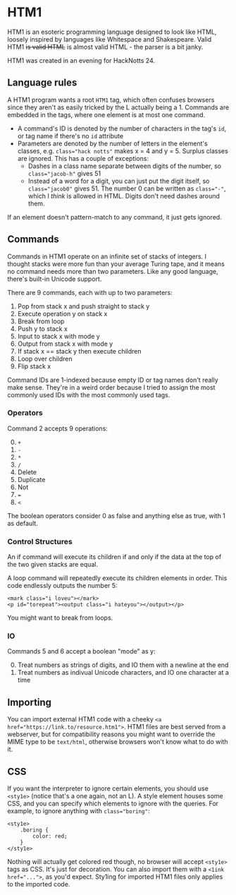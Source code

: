 # HTM1

HTM1 is an esoteric programming language designed to look like HTML, loosely inspired by languages like Whitespace and Shakespeare. Valid HTM1 ~~is valid HTML~~ is almost valid HTML - the parser is a bit janky. 

HTM1 was created in an evening for HackNotts 24.

## Language rules

A HTM1 program wants a root `HTM1` tag, which often confuses browsers since they aren't as easily tricked by the L actually being a 1. Commands are embedded in the tags, where one element is at most one command.

- A command's ID is denoted by the number of characters in the tag's `id`, or tag name if there's no `id` attribute
- Parameters are denoted by the number of letters in the element's classes, e.g. `class="hack notts"` makes x = 4 and y = 5. Surplus classes are ignored. This has a couple of exceptions:
	- Dashes in a class name separate between digits of the number, so `class="jacob-h"` gives 51
	- Instead of a word for a digit, you can just put the digit itself, so `class="jacob0"` gives 51. The number 0 can be written as `class="-"`, which I *think* is allowed in HTML. Digits don't need dashes around them.

If an element doesn't pattern-match to any command, it just gets ignored.

## Commands

Commands in HTM1 operate on an infinite set of stacks of integers. I thought stacks were more fun than your average Turing tape, and it means no command needs more than two parameters. Like any good language, there's built-in Unicode support.

There are 9 commands, each with up to two parameters:

1. Pop from stack x and push straight to stack y
2. Execute operation y on stack x
3. Break from loop
4. Push y to stack x
5. Input to stack x with mode y
6. Output from stack x with mode y
7. If stack x == stack y then execute children
8. Loop over children
9. Flip stack x

Command IDs are 1-indexed because empty ID or tag names don't really make sense. They're in a weird order because I tried to assign the most commonly used IDs with the most commonly used tags.

### Operators

Command 2 accepts 9 operations:

0. `+`
1. `-`
2. `*`
3. `/`
4. Delete
5. Duplicate
6. Not
7. `=`
8. `<`

The boolean operators consider 0 as false and anything else as true, with 1 as default.

### Control Structures

An if command will execute its children if and only if the data at the top of the two given stacks are equal.

A loop command will repeatedly execute its children elements in order. This code endlessly outputs the number 5:

```
<mark class="i loveu"></mark>
<p id="torepeat"><output class="i hateyou"></output></p>
```

You might want to break from loops.

### IO

Commands 5 and 6 accept a boolean "mode" as y:

0. Treat numbers as strings of digits, and IO them with a newline at the end
1. Treat numbers as indivual Unicode characters, and IO one character at a time

## Importing

You can import external HTM1 code with a cheeky `<a href="https://link.to/resource.htm1">`. HTM1 files are best served from a webserver, but for compatibility reasons you might want to override the MIME type to be `text/html`, otherwise browsers won't know what to do with it.

## CSS

If you want the interpreter to ignore certain elements, you should use `<sty1e>` (notice that's a one again, not an L). A style element houses some CSS, and you can specify which elements to ignore with the queries. For example, to ignore anything with `class="boring"`:

```htm1
<sty1e>
	.boring {
		color: red;
	}
</sty1e>
```

Nothing will actually get colored red though, no browser will accept `<sty1e>` tags as CSS. It's just for decoration. You can also import them with a `<1ink href="...">`, as you'd expect. Sty1ing for imported HTM1 files only applies to the imported code.
